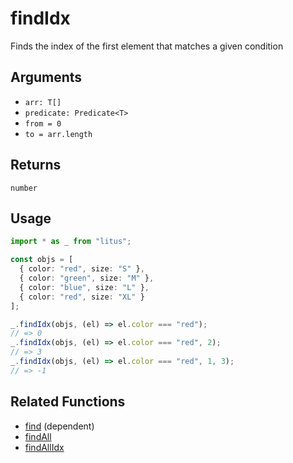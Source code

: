 # findIdx

Finds the index of the first element that matches a given condition

## Arguments

- `arr: T[]`
- `predicate: Predicate<T>`
- `from = 0`
- `to = arr.length`

## Returns

`number`

## Usage

```ts
import * as _ from "litus";

const objs = [
  { color: "red", size: "S" },
  { color: "green", size: "M" },
  { color: "blue", size: "L" },
  { color: "red", size: "XL" }
];

_.findIdx(objs, (el) => el.color === "red");
// => 0
_.findIdx(objs, (el) => el.color === "red", 2);
// => 3
_.findIdx(objs, (el) => el.color === "red", 1, 3);
// => -1
```

## Related Functions

- [find](find.md) (dependent)
- [findAll](findAll.md)
- [findAllIdx](findAllIdx.md)
